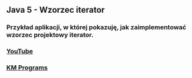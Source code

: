 ## Java 5 - Wzorzec iterator

### Przykład aplikacji, w której pokazuję, jak zaimplementować wzorzec projektowy iterator.

### [YouTube](https://www.youtube.com/watch?v=m_ddKA_8-Q0&list=PLCXqHvi_kahzG6YsoZrYQ6N4RLLkGJu7N&index=5)
### [KM Programs](https://km-programs.pl/)
